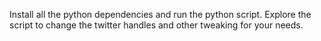 Install all the python dependencies and run the python script. Explore the script to change the twitter handles and other tweaking for your needs.
